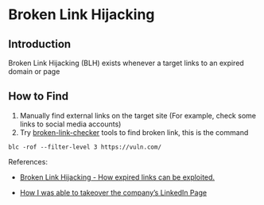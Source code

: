 # Broken Link Hijacking
## **Introduction**
Broken Link Hijacking (BLH) exists whenever a target links to an expired domain or page

## **How to Find**
1. Manually find external links on the target site (For example, check some links to social media accounts)
2. Try [broken-link-checker](https://github.com/stevenvachon/broken-link-checker) tools to find broken link, this is the command

```
blc -rof --filter-level 3 https://vuln.com/
```

References:
- [Broken Link Hijacking - How expired links can be exploited.](https://edoverflow.com/2017/broken-link-hijacking/)

- [How I was able to takeover the company’s LinkedIn Page](https://medium.com/@bathinivijaysimhareddy/how-i-takeover-the-companys-linkedin-page-790c9ed2b04d)